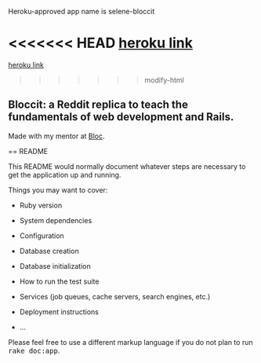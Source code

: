 Heroku-approved app name is selene-bloccit

<<<<<<< HEAD
[heroku link](https://selene-bloccit.herokuapp.com)
=======
[heroku link](https://selene-bloccit.herokuapp.com/)
>>>>>>> modify-html

## Bloccit: a Reddit replica to teach the fundamentals of web development and Rails.

Made with my mentor at [Bloc](http://bloc.io).

== README

This README would normally document whatever steps are necessary to get the
application up and running.

Things you may want to cover:

* Ruby version

* System dependencies

* Configuration

* Database creation

* Database initialization

* How to run the test suite

* Services (job queues, cache servers, search engines, etc.)

* Deployment instructions

* ...


Please feel free to use a different markup language if you do not plan to run
<tt>rake doc:app</tt>.

